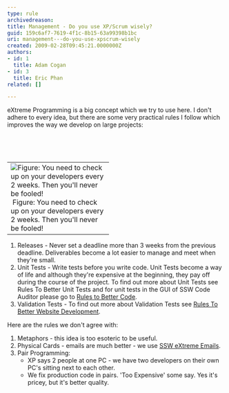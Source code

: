 ```yaml
---
type: rule
archivedreason: 
title: Management - Do you use XP/Scrum wisely?
guid: 159c6af7-7619-4f1c-8b15-63a99398b1bc
uri: management---do-you-use-xpscrum-wisely
created: 2009-02-28T09:45:21.0000000Z
authors:
- id: 1
  title: Adam Cogan
- id: 3
  title: Eric Phan
related: []

---
```



eXtreme Programming is a big concept which we try to use here. I don't adhere to every idea, but there are some very practical rules I follow which improves the way we develop on large projects&#58; 

<br><excerpt class='endintro'></excerpt><br>

  <table align="right">
    <tbody>
        <tr>
            <td width="220"><img class="ms-rteCustom-ImageArea" border="0" alt="Figure&#58; You need to check up on your developers every 2 weeks. Then you'll never be fooled!" src="/Management/RulesToSuccessfulProjects/PublishingImages/Anthrax.gif" />&#160;<font class="ms-rteCustom-FigureNormal">Figure&#58; You need to check up on your developers every 2 weeks. Then you'll never be fooled! </font></td>
        </tr>
    </tbody>
</table>
<ol>
    <li>Releases - Never set a deadline more than 3 weeks from the previous deadline. Deliverables become a lot easier to manage and meet when they're small. </li>
    <li>Unit Tests - Write tests before you write code. Unit Tests become a way of life and although they're expensive at the beginning, they pay off during the course of the project. To find out more about Unit Tests see Rules To Better Unit Tests and for unit tests in the GUI of SSW Code Auditor please go to <a href="http&#58;//www.ssw.com.au/ssw/Standards/Rules/RulesToBetterRegularExpressions.aspx#testregex">Rules to Better Code</a>. </li>
    <li>Validation Tests - To find out more about Validation Tests see <a href="http&#58;//www.ssw.com.au/ssw/Standards/Rules/RulesToBetterWebsitesDevelopment.aspx#ValidateSetup">Rules To Better Website Development</a>. </li>
</ol>
<p>Here are the rules we don't agree with&#58;</p>
<ol>
    <li>Metaphors - this idea is too&#160;esoteric to be useful. </li>
    <li>Physical Cards - emails are much better - we use <a href="http&#58;//www.ssw.com.au/ssw/ExtremeEmails/Default.aspx">SSW eXtreme Emails</a>. </li>
    <li>Pair Programming&#58;
    <ul>
        <li>XP says 2 people at one PC - we have two developers on their own PC's sitting next to each other. </li>
        <li>We fix production code in pairs. 'Too Expensive' some say. Yes it's pricey, but it's better quality. </li>
    </ul>
    </li>
</ol>



